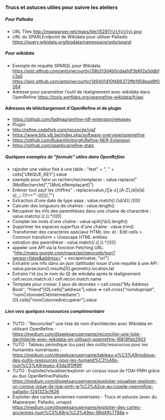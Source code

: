 ### Trucs et astuces utiles pour suivre les ateliers


##### Pour Palladio
* URL Tiles http://mapwarper.net/maps/tile/15297/{z}/{x}/{y}.png
* URL du SPARLEndpoint de Wikidata pour utiliser Palladio
https://query.wikidata.org/bigdata/namespace/wdq/sparql


##### Pour wikidata
* Exemple de requête SPARQL pour Wikidata
https://gist.github.com/antoinecourtin/39b313d4b0cdaa1df3b6f2a3ddbfc3a5
https://gist.github.com/antoinecourtin/149401410f486372ffb1958ead9f0264
* Adresse pour paramétrer l'outil de réalignement avec wikidata dans OpenRefine
https://tools.wmflabs.org/openrefine-wikidata/fr/api



#### Adresses de téléchargement d'OpenRefine et de plugin
* https://github.com/fadmaa/grefine-rdf-extension/releases
 * Plugin
  * http://refine.codefork.com/reconcile/viaf
  * https://www.bits.vib.be/index.php/software-overview/openrefine
  * https://github.com/RubenVerborgh/Refine-NER-Extension
  * https://github.com/sparkica/refine-stats

##### Quelques exemples de "formule" utiles dans OpenRefine
* rajouter une valeur fixe à une table : "test" + ", " + cells['UNIQUE_KEY'].value
* exemple pour faire un rechercher/remplacer : value.replace("[MotRecherché]","[MotLeRemplaçant]")
* Enlever tout sauf les chiffres" : replace(value,/[[a-z],[A-Z],(é|è|à|ù),\,\;\:\.\?\/\!\=\+\"\'\-\(\)\[\]]/,"")
* Extraction d'une date de type aaaa : value.match(/.*(\d{4}).*/)[0]
* Calculer des longueurs de chaînes : value.length()
* Récupérer les info des parenthèses dans une chaine de charactère : value.match(/.*(\(.*\)).*/)[0]
* Compter les mots d'une chaîne : value.split(/\b/).length()
* Supprimer les espaces superflus d'une chaîne : value.trim()
* Transformer des caractères spéciaux HTML (ex: &eacute;) : Edit cells > Common transform > Unescape HTML entities
* extration des parenthèse : value.match(/.*(\(.*\)).*/)[0]
* appeler une API via la fonction Fetching URL: "http://maps.google.com/maps/api/geocode/json?sensor=false&address=" + escape(value, "url")
* Extraitre une info dans un json (lattitude) issue d'une requête à une API : value.parseJson().results[0].geometry.location.lat
* Extraire l'id (ou le nom du Q) de wikidata après le réalignement: cell.recon.match.id / cell.recon.match.name
* Template pour croiser 2 jeux de données = cell.cross("My Address Book", "friend")[0].cells["address"].value
=> cell.cross("nomduprojet", "nomColonneeCléIntermédiaire")[0].cells["nomColonneArécupérer"].value

##### Lien vers quelques ressources complémentaire
* TUTO : “Reconcilier” une liste de nom d’architectes avec Wikidata en utilisant OpenRefine : https://medium.com/@seeksanusername/reconcilier-une-liste-darchitecte-avec-wikidata-en-utilisant-openrefine-16819fbb2903
* TUTO : Tableau périodique (ou pas) des outils/ressources pour les humanités numériques :
https://medium.com/@seeksanusername/tableau-p%C3%A9riodique-des-outils-ressources-pour-les-humanit%C3%A9s-num%C3%A9riques-43da3f5ff9ff
* TUTO : Exploiter/visualiser/explorer un corpus issue de l’OAI-PMH grâce au duo OpenRefine/Palladio
https://medium.com/@seeksanusername/exploiter-visualiser-explorer-un-corpus-issue-de-loai-pmh-gr%C3%A2ce-au-couple-openrefine-palladio-1241323cf626
* Exploiter des cartes anciennes numérisées - Trucs et astuces (avec du Mapwarper, Palladio, umaps)
https://medium.com/@seeksanusername/exploiter-des-cartes-anciennes-num%C3%A9ris%C3%A9es-99d4ffc7788a
u
